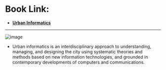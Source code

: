 # Book Link: 
- [**Urban Informatics**](https://link.springer.com/book/10.1007/978-981-15-8983-6) 

__________________________________________

![image](https://user-images.githubusercontent.com/88390140/146476299-532ff746-7239-4b50-86d4-5ae587a925a8.png)

- Urban informatics is an interdisciplinary approach to understanding, managing, and designing the city using systematic theories and methods based on new information technologies, and grounded in contemporary developments of computers and communications. 

